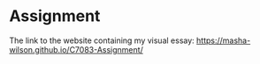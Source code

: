 # Assignment

 The link to the website containing my visual essay:
https://masha-wilson.github.io/C7083-Assignment/
